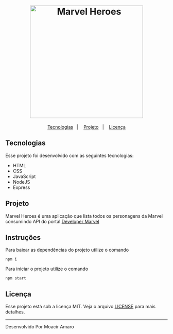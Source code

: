 <h1 align="center">
  <img alt="Marvel Heroes" title="Marvel Heroes" src="https://imgur.com/gM7pvKc.png" width="350px" />
</h1>

<p align="center">
  <a href="#-tecnologias">Tecnologias</a>&nbsp;&nbsp;&nbsp;|&nbsp;&nbsp;&nbsp;
  <a href="#-projeto">Projeto</a>&nbsp;&nbsp;&nbsp;|&nbsp;&nbsp;&nbsp;
  <a href="#memo-licença">Licença</a>
</p>

## Tecnologias

Esse projeto foi desenvolvido com as seguintes tecnologias:

- HTML
- CSS
- JavaScript
- NodeJS
- Express

## Projeto

Marvel Heroes é uma aplicação que lista todos os personagens da Marvel consumindo API do portal [Developer Marvel](https://developer.marvel.com/)

## Instruções

Para baixar as dependências do projeto utilize o comando

```
npm i
```

Para iniciar o projeto utilize o comando

```
npm start
```

## Licença

Esse projeto está sob a licença MIT. Veja o arquivo [LICENSE](.github/LICENSE.md) para mais detalhes.

---

Desenvolvido Por Moacir Amaro
